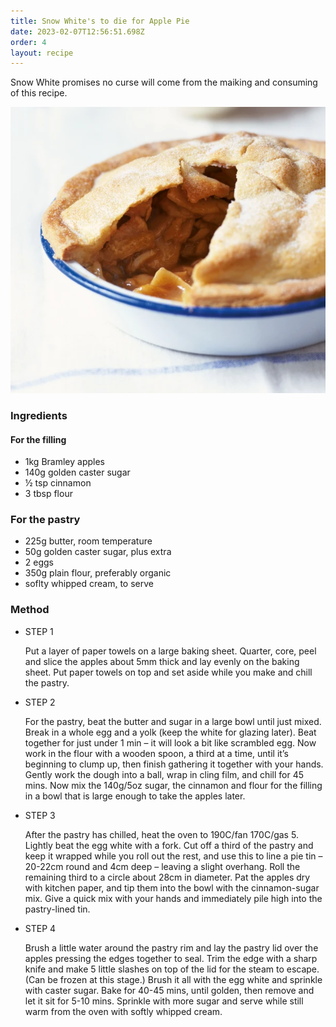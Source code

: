 ```yaml
---
title: Snow White's to die for Apple Pie
date: 2023-02-07T12:56:51.698Z
order: 4
layout: recipe
---
```

Snow White promises no curse will come from the maiking and consuming of this recipe.

![](../uploads/apple-pie.webp)

### Ingredients

#### For the filling

* 1kg Bramley apples[](https://www.bbcgoodfood.com/glossary/bramley-apple-glossary)
* 140g golden caster sugar
* ½ tsp cinnamon
* 3 tbsp flour

### For the pastry

* 225g butter, room temperature
* 50g golden caster sugar, plus extra
* 2 eggs
* 350g plain flour[,](https://www.bbcgoodfood.com/glossary/flour-glossary) preferably organic
* soflty whipped cream[,](https://www.bbcgoodfood.com/glossary/cream-glossary) to serve

### Method

* STEP 1

  Put a layer of paper towels on a large baking sheet. Quarter, core, peel and slice the apples about 5mm thick and lay evenly on the baking sheet. Put paper towels on top and set aside while you make and chill the pastry.
* STEP 2

  For the pastry, beat the butter and sugar in a large bowl until just mixed. Break in a whole egg and a yolk (keep the white for glazing later). Beat together for just under 1 min – it will look a bit like scrambled egg. Now work in the flour with a wooden spoon, a third at a time, until it’s beginning to clump up, then finish gathering it together with your hands. Gently work the dough into a ball, wrap in cling film, and chill for 45 mins. Now mix the 140g/5oz sugar, the cinnamon and flour for the filling in a bowl that is large enough to take the apples later.
* STEP 3

  After the pastry has chilled, heat the oven to 190C/fan 170C/gas 5. Lightly beat the egg white with a fork. Cut off a third of the pastry and keep it wrapped while you roll out the rest, and use this to line a pie tin – 20-22cm round and 4cm deep – leaving a slight overhang. Roll the remaining third to a circle about 28cm in diameter. Pat the apples dry with kitchen paper, and tip them into the bowl with the cinnamon-sugar mix. Give a quick mix with your hands and immediately pile high into the pastry-lined tin.
* STEP 4

  Brush a little water around the pastry rim and lay the pastry lid over the apples pressing the edges together to seal. Trim the edge with a sharp knife and make 5 little slashes on top of the lid for the steam to escape. (Can be frozen at this stage.) Brush it all with the egg white and sprinkle with caster sugar. Bake for 40-45 mins, until golden, then remove and let it sit for 5-10 mins. Sprinkle with more sugar and serve while still warm from the oven with softly whipped cream.